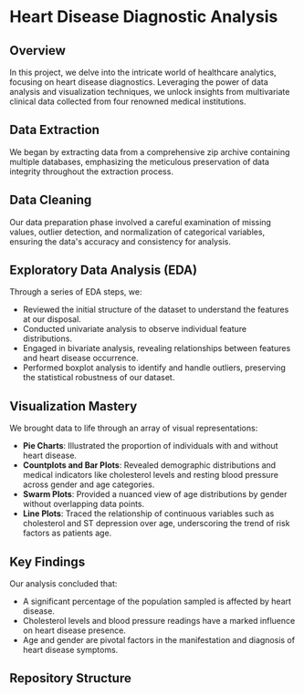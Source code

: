 # Heart Disease Diagnostic Analysis

## Overview
In this project, we delve into the intricate world of healthcare analytics, focusing on heart disease diagnostics. Leveraging the power of data analysis and visualization techniques, we unlock insights from multivariate clinical data collected from four renowned medical institutions.

## Data Extraction
We began by extracting data from a comprehensive zip archive containing multiple databases, emphasizing the meticulous preservation of data integrity throughout the extraction process.

## Data Cleaning
Our data preparation phase involved a careful examination of missing values, outlier detection, and normalization of categorical variables, ensuring the data's accuracy and consistency for analysis.

## Exploratory Data Analysis (EDA)
Through a series of EDA steps, we:
- Reviewed the initial structure of the dataset to understand the features at our disposal.
- Conducted univariate analysis to observe individual feature distributions.
- Engaged in bivariate analysis, revealing relationships between features and heart disease occurrence.
- Performed boxplot analysis to identify and handle outliers, preserving the statistical robustness of our dataset.

## Visualization Mastery
We brought data to life through an array of visual representations:
- **Pie Charts**: Illustrated the proportion of individuals with and without heart disease.
- **Countplots and Bar Plots**: Revealed demographic distributions and medical indicators like cholesterol levels and resting blood pressure across gender and age categories.
- **Swarm Plots**: Provided a nuanced view of age distributions by gender without overlapping data points.
- **Line Plots**: Traced the relationship of continuous variables such as cholesterol and ST depression over age, underscoring the trend of risk factors as patients age.

## Key Findings
Our analysis concluded that:
- A significant percentage of the population sampled is affected by heart disease.
- Cholesterol levels and blood pressure readings have a marked influence on heart disease presence.
- Age and gender are pivotal factors in the manifestation and diagnosis of heart disease symptoms.

## Repository Structure
